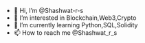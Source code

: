 - 👋 Hi, I’m @Shashwat-r-s
- 👀 I’m interested in Blockchain,Web3,Crypto
- 🌱 I’m currently learning Python,SQL,Solidity
- 📫 How to reach me @Shashwat_r_s 

<!---
Shashwat-r-s/Shashwat-r-s is a ✨ special ✨ repository because its `README.md` (this file) appears on your GitHub profile.
You can click the Preview link to take a look at your changes.
--->
